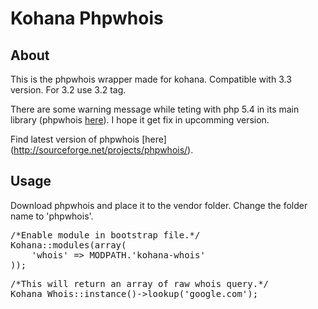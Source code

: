 Kohana Phpwhois
===

About
---
This is the phpwhois wrapper made for kohana. Compatible with 3.3 version. For 3.2 use 3.2 tag.

There are some warning message while teting with php 5.4 in its main library (phpwhois [here](http://sourceforge.net/projects/phpwhois/)). I hope it get fix in upcomming version. 

Find latest version of phpwhois [here] (http://sourceforge.net/projects/phpwhois/).

Usage
---
Download phpwhois and place it to the vendor folder. Change the folder name to 'phpwhois'.

<pre>
/*Enable module in bootstrap file.*/
Kohana::modules(array(
	'whois' => MODPATH.'kohana-whois'
));
</pre>

<pre>
/*This will return an array of raw whois query.*/
Kohana_Whois::instance()->lookup('google.com'); 
</pre>
